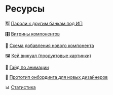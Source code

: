# Ресурсы

🈯 [Пароли к другим банкам под ИП](/resources/pass)

🎛️ [Витрины компонентов](/resources/showcases)

💠 [Схема добавления нового компонента](/resources/scheme)

🖼 [Кей вижуал (продуктовые картинки)](https://www.figma.com/design/SNeRaqabtEmwl3UZSuMPgp/PSB-design-system_img?node-id=10439-473718&t=X4ujw4ArsySZQFml-1)

💫 [Гайд по анимации](https://www.figma.com/proto/0tqu3SeCBZuxmlNsvznEMl/%D0%90%D0%BD%D0%B8%D0%BC%D0%B0%D1%86%D0%B8%D1%8F?page-id=44%3A7878&node-id=1121-28528&p=f&viewport=1306%2C-2958%2C0.05&t=1IZD9RS7PRKkPCYZ-1&scaling=min-zoom&content-scaling=fixed&starting-point-node-id=1121%3A28528&show-proto-sidebar=1)

🐣 [Прототип онбординга для новых дизайнеров](https://www.figma.com/proto/fSVKqvCnPiRPuSX4yAxWyT/%D0%9E%D0%BD%D0%B1%D0%BE%D1%80%D0%B4%D0%B8%D0%BD%D0%B3-%D0%B4%D0%B8%D0%B7%D0%B0%D0%B9%D0%BD%D0%B5%D1%80%D0%B0-%7C-%D0%94%D0%BD%D0%B8-1-2?node-id=0-233&p=f&viewport=830%2C566%2C0.09&t=m5Qo4XReIMYeVszh-0&scaling=scale-down&content-scaling=fixed&starting-point-node-id=0%3A259&show-proto-sidebar=1)

📊 [Статистика](/resources/statistics)
